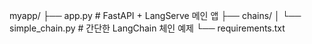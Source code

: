 myapp/
├── app.py          # FastAPI + LangServe 메인 앱
├── chains/
│   └── simple_chain.py  # 간단한 LangChain 체인 예제
└── requirements.txt